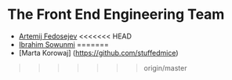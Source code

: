 # The Front End Engineering Team

+ [Artemij Fedosejev](https://github.com/frontendinstructor)
<<<<<<< HEAD
+ [Ibrahim Sowunmi](https://github.com/ibrahimsow1)
=======
+ [Marta Korowaj] (https://github.com/stuffedmice)
>>>>>>> origin/master
